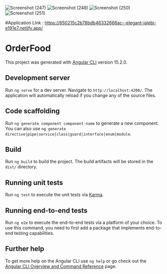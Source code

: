 ![Screenshot (247)](https://github.com/mihirsingh1001/food-ordering-application/assets/63207149/efa9566c-9f09-4a80-b619-a61ad6ae1471)
![Screenshot (248)](https://github.com/mihirsingh1001/food-ordering-application/assets/63207149/27568809-8d86-45f9-a07c-7c7b5ec8c820)
![Screenshot (250)](https://github.com/mihirsingh1001/food-ordering-application/assets/63207149/4d19750b-e4f6-41bd-b45d-16a41a2082df)
![Screenshot (251)](https://github.com/mihirsingh1001/food-ordering-application/assets/63207149/877dea70-f9da-4c28-9c9d-988652599b1c)

#Application LInk : https://650215c2b78bdb46332666ac--elegant-jalebi-e191e7.netlify.app/

# OrderFood

This project was generated with [Angular CLI](https://github.com/angular/angular-cli) version 15.2.0.

## Development server

Run `ng serve` for a dev server. Navigate to `http://localhost:4200/`. The application will automatically reload if you change any of the source files.

## Code scaffolding

Run `ng generate component component-name` to generate a new component. You can also use `ng generate directive|pipe|service|class|guard|interface|enum|module`.

## Build

Run `ng build` to build the project. The build artifacts will be stored in the `dist/` directory.

## Running unit tests

Run `ng test` to execute the unit tests via [Karma](https://karma-runner.github.io).

## Running end-to-end tests

Run `ng e2e` to execute the end-to-end tests via a platform of your choice. To use this command, you need to first add a package that implements end-to-end testing capabilities.

## Further help

To get more help on the Angular CLI use `ng help` or go check out the [Angular CLI Overview and Command Reference](https://angular.io/cli) page.
